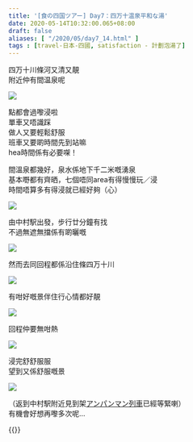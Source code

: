 ```yaml
---
title: '[食の四国ツアー] Day7：四万十温泉平和な湯'
date: 2020-05-14T10:32:00.065+08:00
draft: false
aliases: [ "/2020/05/day7_14.html" ]
tags : [travel-日本-四國, satisfaction - 計劃泡湯了]
---
```


四万十川條河又清又靚  
附近仲有間温泉呢

![](/images/shikoku7i.jpg)  

點都會過嚟浸啦  
單車又唔識踩  
做人又要輕鬆舒服  
班車又要啲時間先到站嘛  
hea時間係有必要㗎！
 

間溫泉都幾好，泉水係地下千二米嘅湧泉  
基本嘢都有齊晒，七個唔同area有得慢慢玩／浸  
時間唔算多有得浸就已經好夠（心）

![](/images/shikoku7i1.jpg)  

由中村駅出發，步行廿分鐘有找  
不過無遮無擋係有啲曬嘅

![](/images/shikoku7i2.jpg)  

然而去同回程都係沿住條四万十川  

![](/images/shikoku7i3.jpg)  

有咁好嘅景伴住行心情都好靚

![](/images/shikoku7i4.jpg)  

回程仲要無咁熱

![](/images/shikoku7i5.jpg)  

浸完舒舒服服  
望到又係舒服嘅景

![](/images/shikoku7i6.jpg)  

（返到中村駅附近見到架[アンパンマン列車](https://hidie.net/shikoku7k/)已經等緊喇）  
有機會好想再嚟多次呢...

  
{{<shikoku>}}

